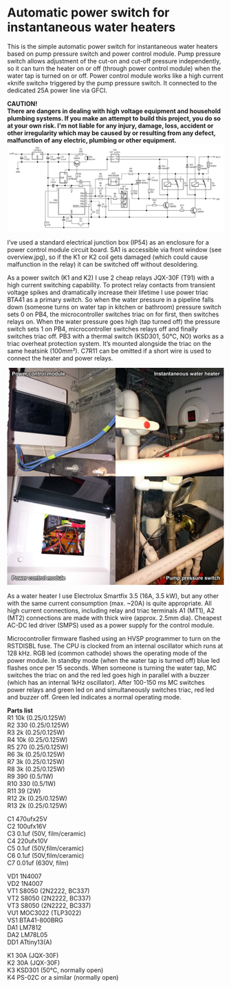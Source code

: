 # Automatic power switch for instantaneous water heaters
This is the simple automatic power switch for instantaneous water heaters based on pump pressure switch and power control module. Pump pressure switch allows adjustment of the cut-on and cut-off pressure independently, so it can turn the heater on or off (through power control module) when the water tap is turned on or off. Power control module works like a high current «knife switch» triggered by the pump pressure switch. It connected to the dedicated 25A power line via GFCI.

**CAUTION!**\
**There are dangers in dealing with high voltage equipment and household plumbing systems. If you make an attempt to build this project, you do so at your own risk. I'm not liable for any injury, damage, loss, accident or other irregularity which may be caused by or resulting from any defect, malfunction of any electric, plumbing or other equipment.**
![Principal circuit](circuit.png)

I’ve used a standard electrical junction box (IP54) as an enclosure for a power control module  circuit board. SA1 is accessible via front window (see overview.jpg), so if the K1 or K2 coil gets damaged (which could cause malfunction in the relay) it can be switched off without desoldering.

As a power switch (K1 and K2) I use 2 cheap relays JQX-30F (T91) with a high current switching capability. To protect relay contacts from transient voltage spikes and dramatically
increase their lifetime I use power triac BTA41 as a primary switch. So when the water pressure in a pipeline falls down (someone turns on water tap in kitchen or bathroom) pressure switch sets 0 on PB4, the microcontroller switches triac on for first, then switches relays on. When the water pressure goes high (tap turned off) the pressure switch sets 1 on PB4, microcontroller switches relays off and finally switches triac off.
PB3 with a thermal switch (KSD301, 50°C, NO) works as a triac overheat protection system. It’s mounted alongside the triac on the same heatsink (100mm²). C7R11 can be omitted if a short wire is used to connect the heater and power relays.

![Overview](overview.jpg)

As a water heater I use Electrolux Smartfix 3.5 (16A, 3.5 kW), but any other with the same current consumption (max. ~20A) is quite appropriate. All high current connections, including relay and triac terminals A1 (MT1), A2 (MT2) connections are made with thick wire (approx. 2.5mm dia). Cheapest AC-DC led driver (SMPS) used as a power supply for the control module.

Microcontroller firmware flashed using an HVSP programmer to turn on the RSTDISBL fuse. The CPU is clocked from an internal oscillator which runs at 128 kHz. RGB led (common cathode) shows the operating mode of the power module. In standby mode (when the water tap is turned off) blue led flashes once per 15 seconds. When someone is turning the water tap, MC switches the triac on and the red led goes high in parallel with a buzzer (which has an internal 1kHz oscillator). After 100-150 ms MC switches power relays and green led on and simultaneously switches triac, red led and buzzer off. Green led indicates a normal operating mode.

**Parts list**\
R1  10k (0.25/0.125W)\
R2  330 (0.25/0.125W)\
R3  2k  (0.25/0.125W)\
R4  10k (0.25/0.125W)\
R5  270 (0.25/0.125W)\
R6  3k  (0.25/0.125W)\
R7  3k  (0.25/0.125W)\
R8  3k  (0.25/0.125W)\
R9  390 (0.5/1W)\
R10 330 (0.5/1W)\
R11 39  (2W)\
R12 2k  (0.25/0.125W)\
R13 2k  (0.25/0.125W)


C1  470ufx25V\
C2  100ufx16V\
C3  0.1uf (50V, film/ceramic)\
C4  220ufx10V\
C5  0.1uf (50V,film/ceramic)\
C6  0.1uf (50V,film/ceramic)\
C7  0.01uf (630V, film)

VD1 1N4007\
VD2 1N4007\
VT1 S8050 (2N2222, BC337)\
VT2 S8050 (2N2222, BC337)\
VT3 S8050 (2N2222, BC337)\
VU1 MOC3022 (TLP3022)\
VS1 BTA41-800BRG\
DA1 LM7812\
DA2 LM78L05\
DD1 ATtiny13(A)

K1 30A (JQX-30F)\
K2 30A (JQX-30F)\
K3 KSD301 (50°C, normally open)\
K4 PS-02C or a similar (normally open)
